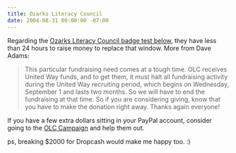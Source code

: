 ```yaml
---
title: Ozarks Literacy Council
date: 2004-08-31 00:00:00 -07:00
---
```


<p>
Regarding the <a href="http://notes.torrez.org/2004/08/dropcash_badges.html">Ozarks Literacy Council badge test below</a>, they have less than 24 hours to raise money to replace that window. More from Dave Adams:
</p>
<blockquote>This particular fundraising need comes at a tough time. OLC receives United Way funds, and to get them, it must halt all fundraising activity during the United Way recruiting period, which begins on Wednesday, September 1 and lasts two months. So we will have to end the fundraising at that time. So if you are considering giving, know that you have to make the donation right away. Thanks again everyone!</blockquote>
<p>
If you have a few extra dollars sitting in your PayPal account, consider going to the <a href="http://www.dropcash.com/campaign/ozarksliteracycouncil/ozarks_literacy_council_broken_window/">OLC Campaign</a> and help them out.
</p>
<p>
ps, breaking $2000 for Dropcash would make me happy too. :)
</p>
